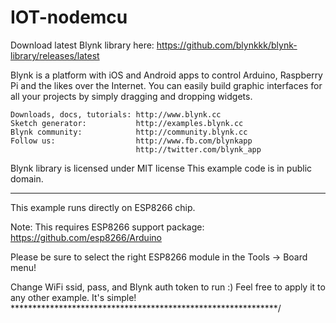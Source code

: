 # IOT-nodemcu

 Download latest Blynk library here:
    https://github.com/blynkkk/blynk-library/releases/latest

  Blynk is a platform with iOS and Android apps to control
  Arduino, Raspberry Pi and the likes over the Internet.
  You can easily build graphic interfaces for all your
  projects by simply dragging and dropping widgets.

    Downloads, docs, tutorials: http://www.blynk.cc
    Sketch generator:           http://examples.blynk.cc
    Blynk community:            http://community.blynk.cc
    Follow us:                  http://www.fb.com/blynkapp
                                http://twitter.com/blynk_app

  Blynk library is licensed under MIT license
  This example code is in public domain.

 *************************************************************
  This example runs directly on ESP8266 chip.

  Note: This requires ESP8266 support package:
    https://github.com/esp8266/Arduino

  Please be sure to select the right ESP8266 module
  in the Tools -> Board menu!

  Change WiFi ssid, pass, and Blynk auth token to run :)
  Feel free to apply it to any other example. It's simple!
 *************************************************************/
